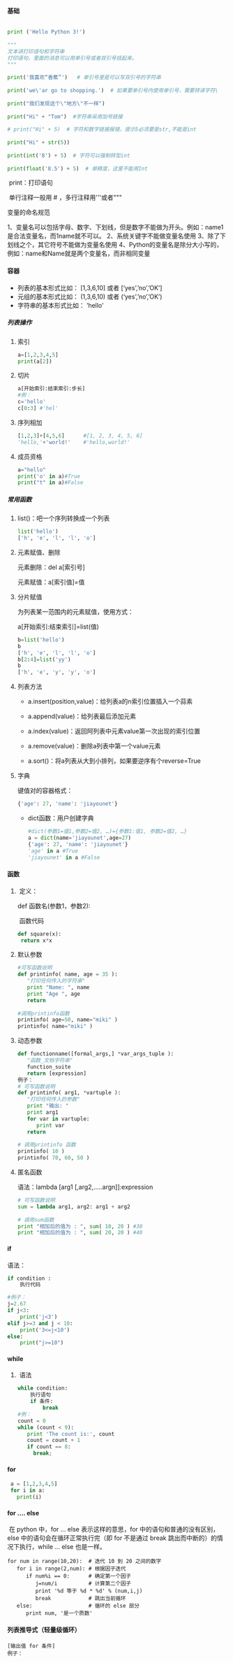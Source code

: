 #### 基础

```python

print ('Hello Python 3!')
 
"""
文本讲打印语句和字符串
打印语句，里面的消息可以用单引号或者双引号括起来。
"""
 
print('我喜欢“香蕉”')   # 单引号里是可以写双引号的字符串
 
print('we\'ar go to shopping.')  # 如果要单引号内使用单引号，需要转译字符\
 
print("我们发现这个\"地方\"不一样") 
 
print("Hi" + "Tom")  #字符串采用加号链接
 
# print("Hi" + 5)  # 字符和数字链接报错，提示5必须要是str,不能是int
 
print("Hi" + str(5))
 
print(int('8') + 5)  # 字符可以强制转型int
 
print(float('8.5') + 5)  # 单精度，这里不能用Int
```

​	print：打印语句

​    单行注释一般用 # ，多行注释用\'''或者\"""

变量的命名规范

1、变量名可以包括字母、数字、下划线，但是数字不能做为开头。例如：name1是合法变量名，而1name就不可以。
2、系统关键字不能做变量名使用
3、除了下划线之个，其它符号不能做为变量名使用
4、Python的变量名是除分大小写的，例如：name和Name就是两个变量名，而非相同变量

#### 容器

- 列表的基本形式比如： [1,3,6,10] 或者 [‘yes’,’no’,’OK’] 
- 元组的基本形式比如： (1,3,6,10) 或者 (‘yes’,’no’,’OK’) 
- 字符串的基本形式比如： ’hello’

##### 列表操作

1. 索引

   ```python
   a=[1,2,3,4,5]
   print(a[2])
   ```

   

2. 切片

   ```python
   a[开始索引:结束索引:步长]
   #例：
   c='hello'
   c[0:3] #'hel'
   ```

   

3. 序列相加

   ```python
   [1,2,3]+[4,5,6]      #[1, 2, 3, 4, 5, 6]
   'hello,'+'world!'    #'hello,world!'
   ```

   

4. 成员资格

   ```python
   a="hello"
   print('o' in a)#True
   print("t" in a)#False
   ```

##### 常用函数

1. list()：吧一个序列转换成一个列表

   ```python
   list('hello')
   ['h', 'e', 'l', 'l', 'o']
   ```

2. 元素赋值、删除

   元素删除：del a[索引号]

   元素赋值：a[索引值]=值

3. 分片赋值

   为列表某一范围内的元素赋值，使用方式：

   a[开始索引:结束索引]=list(值)

   ```python
   b=list('hello')
   b
   ['h', 'e', 'l', 'l', 'o']
   b[2:4]=list('yy')
   b
   ['h', 'e', 'y', 'y', 'o']
   ```

   

4. 列表方法

   - a.insert(position,value)：给列表a的n索引位置插入一个蒜素

   - a.append(value)：给列表最后添加元素

   - a.index(value)：返回阿列表中元素value第一次出现的索引位置
   - a.remove(value)：删除a列表中第一个value元素
   - a.sort()：将a列表从大到小排列，如果要逆序有个reverse=True

5. 字典

   键值对的容器格式：

   ```python
   {'age': 27, 'name': 'jiayounet'}
   ```

   - dict函数：用户创建字典

     ```python
     #dict(参数1=值1,参数2=值2, …)={参数1:值1, 参数2=值2, …}
     a = dict(name='jiayounet',age=27)
     {'age': 27, 'name': 'jiayounet'}
     'age' in a #True
     'jiayounet' in a #False
     ```

#### 函数

1. ​	定义：

   def 函数名(参数1，参数2):

   ​	函数代码

   ```python
   def square(x):
   	return x*x
   ```

2. 默认参数

   ```python
   #可写函数说明
   def printinfo( name, age = 35 ):
      "打印任何传入的字符串"
      print "Name: ", name
      print "Age ", age
      return
    
   #调用printinfo函数
   printinfo( age=50, name="miki" )
   printinfo( name="miki" )
   ```

3. 动态参数

   ```python
   def functionname([formal_args,] *var_args_tuple ):
      "函数_文档字符串"
      function_suite
      return [expression]
   例子：
   # 可写函数说明
   def printinfo( arg1, *vartuple ):
      "打印任何传入的参数"
      print "输出: "
      print arg1
      for var in vartuple:
         print var
      return
    
   # 调用printinfo 函数
   printinfo( 10 )
   printinfo( 70, 60, 50 )
   ```

4. 匿名函数

   语法：lambda [arg1 [,arg2,.....argn]]:expression

   ```python
   # 可写函数说明
   sum = lambda arg1, arg2: arg1 + arg2
    
   # 调用sum函数
   print "相加后的值为 : ", sum( 10, 20 ) #30
   print "相加后的值为 : ", sum( 20, 20 ) #40
   ```

#### if

语法：

```python
if condition :
	执行代码

#例子：
j=2.67
if j<3:
	print('j<3')
elif j>=3 and j < 10:
    print('3<=j<10')
else:
    print("j>=10")


```

####  while

1. ​	语法

   ```python
   while condition:
       执行语句
       if 条件:
           break
   #例：
   count = 0
   while (count < 9):
      print 'The count is:', count
      count = count + 1
      if count == 8:
       	break;
   ```

#### for

 ```python
  a = [1,2,3,4,5]
  for i in a:
  	print(i)
 ```

####   for .... else

​	在 python 中，for … else 表示这样的意思，for 中的语句和普通的没有区别，else 中的语句会在循环正常执行完（即 for 不是通过 break 跳出而中断的）的情况下执行，while … else 也是一样。

```
for num in range(10,20):  # 迭代 10 到 20 之间的数字
   for i in range(2,num): # 根据因子迭代
      if num%i == 0:      # 确定第一个因子
         j=num/i          # 计算第二个因子
         print '%d 等于 %d * %d' % (num,i,j)
         break            # 跳出当前循环
   else:                  # 循环的 else 部分
      print num, '是一个质数'
```



#### 列表推导式（轻量级循环）

```
[输出值 for 条件]
例子：

```






